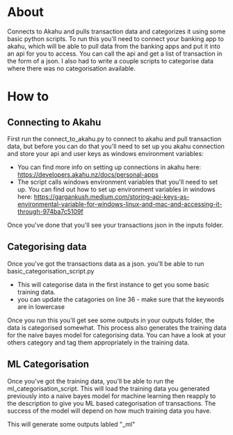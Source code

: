 # About

Connects to Akahu and pulls transaction data and categorizes it using some basic python scripts. To run this you'll need to connect your banking app to akahu, which will be able to pull data from the banking apps and put it into an api for you to access.
You can call the api and get a list of transaction in the form of a json. I also had to write a couple scripts to categorise data where there was no categorisation available.

# How to

## Connecting to Akahu

First run the connect_to_akahu.py to connect to akahu and pull transaction data, but before you can do that you'll need to set up you akahu connection and store your api and user keys as windows environment variables:
* You can find more info on setting up connections in akahu here: https://developers.akahu.nz/docs/personal-apps
* The script calls windows environment variables that you'll need to set up. You can find out how to set up environment variables in windows here: https://gargankush.medium.com/storing-api-keys-as-environmental-variable-for-windows-linux-and-mac-and-accessing-it-through-974ba7c5109f

Once you've done that you'll see your transactions json in the inputs folder.

## Categorising data
Once you've got the transactions data as a json. you'll be able to run basic_categorisation_script.py
* This will categorise data in the first instance to get you some basic training data.
* you can update the catagories on line 36 - make sure that the keywords are in lowercase

Once you run this you'll get see some outputs in your outputs folder, the data is categorised somewhat. This process also generates the training data for the naive bayes model for categorising data. You can have a look at your others category and tag them appropriately in the training data.

## ML Categorisation
Once you've got the training data, you'll be able to run the ml_categorisation_script. This will load the training data you generated previously into a naive bayes model for machine learning then reapply to the description to give you ML based categorisation of transactions.
The success of the model will depend on how much training data you have.

This will generate some outputs labled "_ml"
